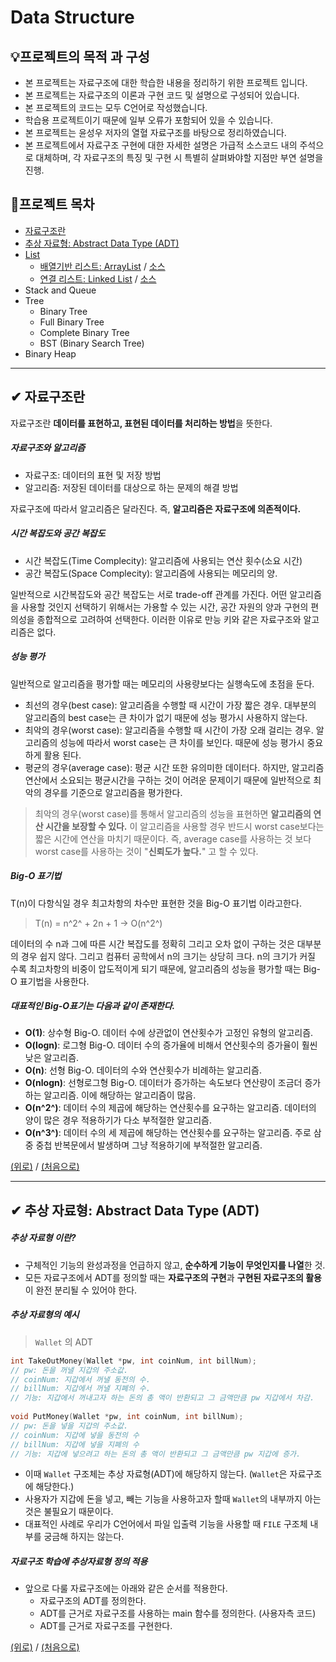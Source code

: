 # Data Structure
## 💡프로젝트의 목적 과 구성
- 본 프로젝트는 자료구조에 대한 학습한 내용을 정리하기 위한 프로젝트 입니다.
- 본 프로젝트는 자료구조의 이론과 구현 코드 및 설명으로 구성되어 있습니다.
- 본 프로젝트의 코드는 모두 C언어로 작성했습니다.
- 학습용 프로젝트이기 때문에 일부 오류가 포함되어 있을 수 있습니다.
- 본 프로젝트는 윤성우 저자의 열혈 자료구조를 바탕으로 정리하였습니다.
- 본 프로젝트에서 자료구조 구현에 대한 자세한 설명은 가급적 소스코드 내의 주석으로 대체하며, 각 자료구조의 특징 및 구현 시 특별히 살펴봐야할 지점만 부연 설명을 진행. 

## 📝프로젝트 목차
- [자료구조란](https://github.com/choisb/Study-DataStructure/blob/master/README.md#-%EC%9E%90%EB%A3%8C%EA%B5%AC%EC%A1%B0%EB%9E%80)
- [추상 자료형: Abstract Data Type (ADT)](https://github.com/choisb/Study-DataStructure/blob/master/README.md#-%EC%B6%94%EC%83%81-%EC%9E%90%EB%A3%8C%ED%98%95-abstract-data-type-adt)
- [List](https://github.com/choisb/Study-DataStructure/tree/master/01_List#list)
  - [배열기반 리스트: ArrayList](https://github.com/choisb/Study-DataStructure/tree/master/01_List#-%EB%B0%B0%EC%97%B4-%EA%B8%B0%EB%B0%98-%EC%88%9C%EC%B0%A8-%EB%A6%AC%EC%8A%A4%ED%8A%B8-%EA%B5%AC%ED%98%84)
  / [소스](https://github.com/choisb/Study-DataStructure/tree/master/01_List/ArrayList)
  - [연결 리스트: Linked List](https://github.com/choisb/Study-DataStructure/tree/master/02_LinkedList#linked-list)
  / [소스](https://github.com/choisb/Study-DataStructure/tree/master/02_LinkedList#linked-list)
- Stack and Queue
- Tree
   - Binary Tree
   - Full Binary Tree
   - Complete Binary Tree 
   - BST (Binary Search Tree)  
- Binary Heap

___
## ✔ 자료구조란
 자료구조란 **데이터를 표현하고, 표현된 데이터를 처리하는 방법**을 뜻한다.

##### 자료구조와 알고리즘
- 자료구조: 데이터의 표현 및 저장 방법
- 알고리즘: 저장된 데이터를 대상으로 하는 문제의 해결 방법

자료구조에 따라서 알고리즘은 달라진다. 즉, **알고리즘은 자료구조에 의존적이다.**

##### 시간 복잡도와 공간 복잡도

- 시간 복잡도(Time Complecity): 알고리즘에 사용되는 연산 횟수(소요 시간)
- 공간 복잡도(Space Complecity): 알고리즘에 사용되는 메모리의 양.  

일반적으로 시간복잡도와 공간 복잡도는 서로 trade-off 관계를 가진다.
어떤 알고리즘을 사용할 것인지 선택하기 위해서는 가용할 수 있는 시간, 공간 자원의 양과 구현의 편의성을 종합적으로 고려하여 선택한다.
이러한 이유로 만능 키와 같은 자료구조와 알고리즘은 없다.

##### 성능 평가

일반적으로 알고리즘을 평가할 때는 메모리의 사용량보다는 실행속도에 초점을 둔다.
- 최선의 경우(best case): 알고리즘을 수행할 때 시간이 가장 짧은 경우. 대부분의 알고리즘의 best case는 큰 차이가 없기 때문에 성능 평가시 사용하지 않는다.
- 최악의 경우(worst case): 알고리즘을 수행할 때 시간이 가장 오래 걸리는 경우. 알고리즘의 성능에 따라서 worst case는 큰 차이를 보인다. 때문에 성능 평가시 중요하게 활용 된다.
- 평균의 경우(average case): 평균 시간 또한 유의미한 데이터다. 하지만, 알고리즘연산에서 소요되는 평균시간을 구하는 것이 어려운 문제이기 때문에 일반적으로 최악의 경우를 기준으로 알고리즘을 평가한다.

> 최악의 경우(worst case)를 통해서 알고리즘의 성능을 표현하면 **알고리즘의 연산 시간을 보장할 수 있다.**
> 이 알고리즘을 사용할 경우 반드시 worst case보다는 짧은 시간에 연산을 마치기 때문이다. 
> 즉, average case를 사용하는 것 보다 worst case를 사용하는 것이 "**신뢰도가 높다.**" 고 할 수 있다.

##### Big-O 표기법

T(n)이 다항식일 경우 최고차항의 차수만 표현한 것을 Big-O 표기법 이라고한다. 

 
> T(n) = n^2^  + 2n + 1 -> O(n^2^) 

데이터의 수 n과 그에 따른 시간 복잡도를 정확히 그리고 오차 없이 구하는 것은 대부분의 경우 쉽지 않다. 
그리고 컴퓨터 공학에서 n의 크기는 상당히 크다.
n의 크기가 커질 수록 최고차항의 비중이 압도적이게 되기 때문에, 알고리즘의 성능을 평가할 때는 Big-O 표기법을 사용한다.

##### 대표적인 Big-O표기는 다음과 같이 존재한다.
- **O(1)**: 상수형 Big-O. 데이터 수에 상관없이 연산횟수가 고정인 유형의 알고리즘.
- **O(logn)**: 로그형 Big-O. 데이터 수의 증가율에 비해서 연산횟수의 증가율이 훨씬 낮은 알고리즘.
- **O(n)**: 선형 Big-O. 데이터의 수와 연산횟수가 비례하는 알고리즘.
- **O(nlogn)**: 선형로그형 Big-O. 데이터가 증가하는 속도보다 연산량이 조금더 증가하는 알고리즘. 이에 해당하는 알고리즘이 많음.
- **O(n^2^)**: 데이터 수의 제곱에 해당하는 연산횟수를 요구하는 알고리즘. 데이터의 양이 많은 경우 적용하기가 다소 부적절한 알고리즘.
- **O(n^3^)**: 데이터 수의 세 제곱에 해당하는 연산횟수를 요구하는 알고리즘. 주로 삼중 중첩 반복문에서 발생하며 그냥 적용하기에 부적절한 알고리즘.

[(위로)](https://github.com/choisb/Study-DataStructure/blob/master/README.md#data-structure) / [(처음으로)](https://github.com/choisb/Study-DataStructure/blob/master/README.md#data-structure)
___
## ✔ 추상 자료형: Abstract Data Type (ADT)
##### 추상 자료형 이란?
- 구체적인 기능의 완성과정을 언급하지 않고, **순수하게 기능이 무엇인지를 나열**한 것.
- 모든 자료구조에서 ADT를 정의할 때는 **자료구조의 구현**과 **구현된 자료구조의 활용**이 완전 분리될 수 있어야 한다.

##### 추상 자료형의 예시
>`Wallet` 의 ADT
```c
int TakeOutMoney(Wallet *pw, int coinNum, int billNum); 
// pw: 돈을 꺼낼 지갑의 주소값.
// coinNum: 지갑에서 꺼낼 동전의 수.
// billNum: 지갑에서 꺼낼 지폐의 수.
// 기능: 지갑에서 꺼내고자 하는 돈의 총 액이 반환되고 그 금액만큼 pw 지갑에서 차감.
 
void PutMoney(Wallet *pw, int coinNum, int billNum);
// pw: 돈을 넣을 지갑의 주소값.
// coinNum: 지갑에 넣을 동전의 수
// billNum: 지갑에 넣을 지폐의 수
// 기능: 지갑에 넣으려고 하는 돈의 총 액이 반환되고 그 금액만큼 pw 지갑에 증가.
```
- 이때 `Wallet` 구조체는 추상 자료형(ADT)에 해당하지 않는다. (`Wallet`은 자료구조에 해당한다.)
- 사용자가 지갑에 돈을 넣고, 빼는 기능을 사용하고자 할때 `Wallet`의 내부까지 아는 것은 불필요기 때문이다.
- 대표적인 사례로 우리가 C언어에서 파일 입출력 기능을 사용할 때 `FILE` 구조체 내부를 궁금해 하지는 않는다. 

##### 자료구조 학습에 추상자료형 정의 적용
- 앞으로 다룰 자료구조에는 아래와 같은 순서를 적용한다.
  - 자료구조의 ADT를 정의한다.
  - ADT를 근거로 자료구조를 사용하는 main 함수를 정의한다. (사용자측 코드)
  - ADT를 근거로 자료구조를 구현한다.

[(위로)](https://github.com/choisb/Study-DataStructure/blob/master/README.md#data-structure) / [(처음으로)](https://github.com/choisb/Study-DataStructure/blob/master/README.md#data-structure)
